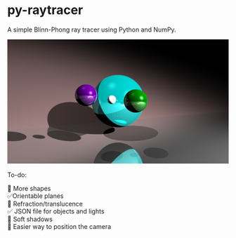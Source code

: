 # py-raytracer
A simple Blinn-Phong ray tracer using Python and NumPy.

<img src="samples/1.png" alt="Basic scene" title="Basic scene"/>

To-do:

🔳 More shapes<br />
✅Orientable planes<br />
🔳 Refraction/translucence<br />
✅ JSON file for objects and lights<br />
🔳 Soft shadows<br />
🔳 Easier way to position the camera<br />